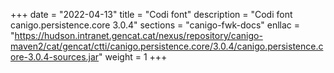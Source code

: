 +++
date        = "2022-04-13"
title       = "Codi font"
description = "Codi font canigo.persistence.core 3.0.4"
sections    = "canigo-fwk-docs"
enllac		= "https://hudson.intranet.gencat.cat/nexus/repository/canigo-maven2/cat/gencat/ctti/canigo.persistence.core/3.0.4/canigo.persistence.core-3.0.4-sources.jar"
weight		= 1
+++
